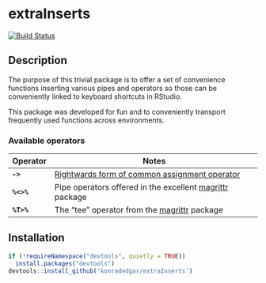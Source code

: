 extraInserts
================

[![Build
Status](https://travis-ci.org/konradedgar/extraInserts.svg?branch=master)](https://travis-ci.org/konradedgar/extraInserts)

## Description

The purpose of this trivial package is to offer a set of convenience
functions inserting various pipes and operators so those can be
conveniently linked to keyboard shortcuts in RStudio.

This package was developed for fun and to conveniently transport
frequently used functions across
environments.

### Available operators

| Operator   | Notes                                                                                                                                |
| ---------- | ------------------------------------------------------------------------------------------------------------------------------------ |
| **`->`**   | [Rightwards form of common assignment operator](https://stat.ethz.ch/R-manual/R-devel/library/base/html/assignOps.html)              |
| **`%<>%`** | Pipe operators offered in the excellent [magrittr](https://cran.r-project.org/web/packages/magrittr/vignettes/magrittr.html) package |
| **`%T>%`** | The “tee” operator from the [magrittr](https://cran.r-project.org/web/packages/magrittr/vignettes/magrittr.html) package             |

## Installation

``` r
if (!requireNamespace("devtools", quietly = TRUE))
  install.packages("devtools")
devtools::install_github('konradedgar/extraInserts')
```
